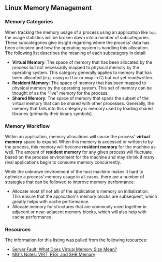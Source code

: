 ## Linux Memory Management ##

### Memory Categories ###

When tracking the memory usage of a process using an application like `top`,
the usage statistics will be broken down into a number of subcategories.
These subcategories give insight regarding where the process' data has been
allocated and how the operating system is handling this allocation.  The
following list describes the meaning of each subcategory in detail:

- **Virtual Memory**: The space of memory that has been allocated by the process
  but not necessarily mapped to physical memory by the operating system.  This
  category generally applies to memory that has been allocated (e.g. using `malloc`
  or `mmap` in C) but not yet read/written.
- **Resident Memory**: The space of memory that has been mapped to physical
  memory by the operating system.  This set of memory can be thought of as the
  "live" memory for the process.
- **Shared Memory**: The space of memory that spans the subset of the virtual
  memory that can be shared with other processes.  Generally, the memory that
  falls into this category is memory used by loading shared libraries (primarily
  their binary symbols).

### Memory Workflow ###

Within an application, memory allocations will cause the process' **virtual memory**
space to expand.  When this memory is accessed or written to by the process,
this memory will become **resident memory** for the machine as well.  The amount
of **resident memory** for any given process will fluctuate based on the process
environment for the machine and may shrink if many rival applications begin to
consume memory concurrently.

While the unknown environment of the host machine makes it hard to optimize a
process' memory usage in all cases, there are a number of strategies that can
be followed to improve memory performance:

- Allocate most (if not all) of the application's memory on initialization.
  This ensure that the application's memory blocks are subsequent, which
  greatly helps with cache performance.
- Allocate memory for structures that are commonly used together in adjacent
  or near-adjacent memory blocks, which will also help with cache performance.

### Resources ###

The information for this listing was pulled from the following resources:

- [Server Fault: What Does Virtual Memory Size Mean?](https://serverfault.com/a/138625)
- [MG's Notes: VIRT, RES, and SHR Memory](http://mugurel.sumanariu.ro/linux/the-difference-among-virt-res-and-shr-in-top-output/)
